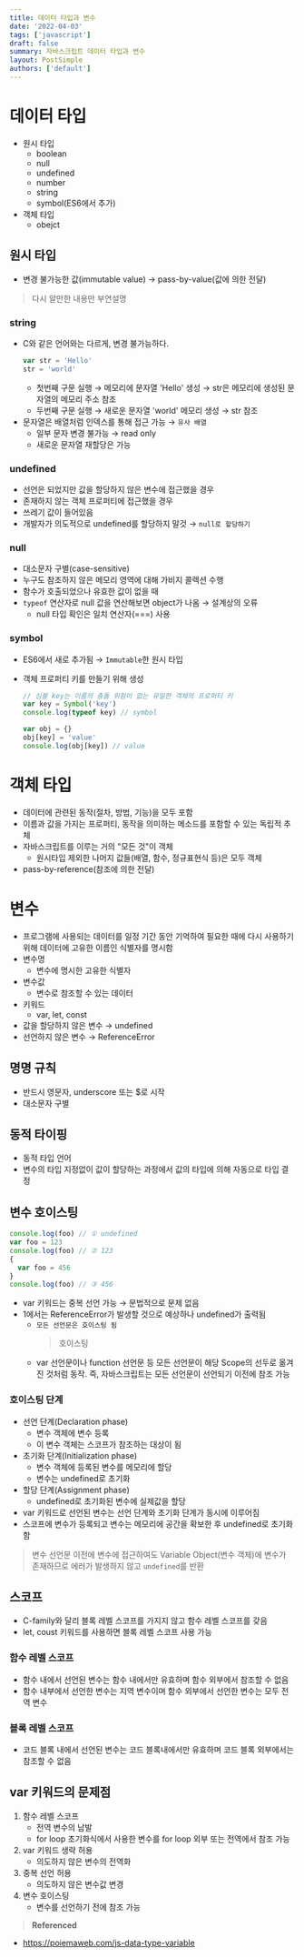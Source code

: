 ```yaml
---
title: 데이터 타입과 변수
date: '2022-04-03'
tags: ['javascript']
draft: false
summary: 자바스크립트 데이터 타입과 변수
layout: PostSimple
authors: ['default']
---
```


# 데이터 타입

- 원시 타입
  - boolean
  - null
  - undefined
  - number
  - string
  - symbol(ES6에서 추가)
- 객체 타입
  - obejct

## 원시 타입

- 변경 불가능한 값(immutable value) → pass-by-value(값에 의한 전달)

> 다시 알만한 내용만 부연설명

### string

- C와 같은 언어와는 다르게, 변경 불가능하다.
  ```jsx
  var str = 'Hello'
  str = 'world'
  ```
  - 첫번째 구문 실행 → 메모리에 문자열 'Hello' 생성 → str은 메모리에 생성된 문자열의 메모리 주소 참조
  - 두번째 구문 실행 → 새로운 문자열 'world' 메모리 생성 → str 참조
- 문자열은 배열처럼 인덱스를 통해 접근 가능 → `유사 배열`
  - 일부 문자 변경 불가능 → read only
  - 새로운 문자열 재할당은 가능

### undefined

- 선언은 되었지만 값을 할당하지 않은 변수에 접근했을 경우
- 존재하지 않는 객체 프로퍼티에 접근했을 경우
- 쓰레기 값이 들어있음
- 개발자가 의도적으로 undefined를 할당하지 말것 → `null로 할당하기`

### null

- 대소문자 구별(case-sensitive)
- 누구도 참조하지 않은 메모리 영역에 대해 가비지 콜렉션 수행
- 함수가 호출되었으나 유효한 값이 없을 때
- `typeof` 연산자로 null 값을 연산해보면 object가 나옴 → 설계상의 오류
  - null 타입 확인은 일치 연산자(===) 사용

### symbol

- ES6에서 새로 추가됨 → `Immutable`한 원시 타입
- 객체 프로퍼티 키를 만들기 위해 생성

  ```jsx
  // 심볼 key는 이름의 충돌 위험이 없는 유일한 객체의 프로퍼티 키
  var key = Symbol('key')
  console.log(typeof key) // symbol

  var obj = {}
  obj[key] = 'value'
  console.log(obj[key]) // value
  ```

# 객체 타입

- 데이터에 관련된 동작(절차, 방법, 기능)을 모두 포함
- 이름과 값을 가지는 프로퍼티, 동작을 의미하는 메소드를 포함할 수 있는 독립적 추체
- 자바스크립트를 이루는 거의 "모든 것"이 객체
  - 원시타입 제외한 나머지 값들(배열, 함수, 정규표현식 등)은 모두 객체
- pass-by-reference(참조에 의한 전달)

# 변수

- 프로그램에 사용되는 데이터를 일정 기간 동안 기억하여 필요한 때에 다시 사용하기 위해 데이터에 고유한 이름인 식별자를 명시함
- 변수명
  - 변수에 명시한 고유한 식별자
- 변수값
  - 변수로 참조할 수 있는 데이터
- 키워드
  - var, let, const
- 값을 할당하지 않은 변수 → undefined
- 선언하지 않은 변수 → ReferenceError

## 명명 규칙

- 반드시 영문자, underscore 또는 $로 시작
- 대소문자 구별

## 동적 타이핑

- 동적 타입 언어
- 변수의 타입 지정없이 값이 할당하는 과정에서 값의 타입에 의해 자동으로 타입 결정

## 변수 호이스팅

```jsx
console.log(foo) // ① undefined
var foo = 123
console.log(foo) // ② 123
{
  var foo = 456
}
console.log(foo) // ③ 456
```

- var 키워드는 중복 선언 가능 → 문법적으로 문제 없음
- 1에서는 ReferenceError가 발생할 것으로 예상하나 undefined가 출력됨
  - `모든 선언문은 호이스팅 됨`
    > 호이스팅
  - var 선언문이나 function 선언문 등 모든 선언문이 해당 Scope의 선두로 옮겨진 것처럼 동작. 즉, 자바스크립트는 모든 선언문이 선언되기 이전에 참조 가능

### 호이스팅 단계

- 선언 단계(Declaration phase)
  - 변수 객체에 변수 등록
  - 이 변수 객체는 스코프가 참조하는 대상이 됨
- 초기화 단계(Initialization phase)
  - 변수 객체에 등록된 변수를 메모리에 할당
  - 변수는 undefined로 초기화
- 할당 단계(Assignment phase)
  - undefined로 초기화된 변수에 실제값을 할당
- var 키워드로 선언된 변수는 선언 단계와 초기화 단계가 동시에 이루어짐
- 스코프에 변수가 등록되고 변수는 메모리에 공간을 확보한 후 undefined로 초기화함

> 변수 선언문 이전에 변수에 접근하여도 Variable Object(변수 객체)에 변수가 존재하므로 에러가 발생하지 않고 `undefined`를 반환

## 스코프

- C-family와 달리 블록 레벨 스코프를 가지지 않고 함수 레벨 스코프를 갖음
- let, coust 키워드를 사용하면 블록 레벨 스코프 사용 가능

### 함수 레벨 스코프

- 함수 내에서 선언된 변수는 함수 내에서만 유효하며 함수 외부에서 참조할 수 없음
- 함수 내부에서 선언한 변수는 지역 변수이며 함수 외부에서 선언한 변수는 모두 전역 변수

### 블록 레벨 스코프

- 코드 블록 내에서 선언된 변수는 코드 블록내에서만 유효하며 코드 블록 외부에서는 참조할 수 없음

## var 키워드의 문제점

1. 함수 레벨 스코프
   - 전역 변수의 남발
   - for loop 초기화식에서 사용한 변수를 for loop 외부 또는 전역에서 참조 가능
2. var 키워드 생략 허용
   - 의도하지 않은 변수의 전역화
3. 중복 선언 허용
   - 의도하지 않은 변수값 변경
4. 변수 호이스팅
   - 변수를 선언하기 전에 참조 가능

> **Referenced**

- https://poiemaweb.com/js-data-type-variable
